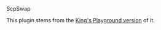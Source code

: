 ScpSwap

This plugin stems from the [King's Playground version](github.com/kingsplayground/SCPSwap) of it.